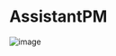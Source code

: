 # AssistantPM


![image](https://github.com/user-attachments/assets/8fba3552-0b64-484c-8995-7813a13619d2)


